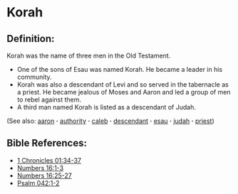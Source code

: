 # Korah #

## Definition: ##

Korah was the name of three men in the Old Testament.

* One of the sons of Esau was named Korah. He became a leader in his community.
* Korah was also a descendant of Levi and so served in the tabernacle as a priest. He became jealous of Moses and Aaron and led a group of men to rebel against them.
* A third man named Korah is listed as a descendant of Judah.

(See also: [aaron](../other/aaron.md) **·** [authority](../kt/authority.md) **·** [caleb](../other/caleb.md) **·** [descendant](../other/descendant.md) **·** [esau](../other/esau.md) **·** [judah](../other/judah.md) **·** [priest](../kt/priest.md))

## Bible References: ##

* [1 Chronicles 01:34-37](https://door43.org/en/bible/notes/1ch/01/34)
* [Numbers 16:1-3](https://door43.org/en/bible/notes/num/16/01)
* [Numbers 16:25-27](https://door43.org/en/bible/notes/num/16/25)
* [Psalm 042:1-2](https://door43.org/en/bible/notes/psa/042/001)

